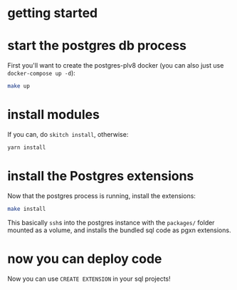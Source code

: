# getting started

# start the postgres db process

First you'll want to create the postgres-plv8 docker (you can also just use `docker-compose up -d`):

```sh
make up
```

# install modules

If you can, do `skitch install`, otherwise:

```sh
yarn install
```

# install the Postgres extensions

Now that the postgres process is running, install the extensions:

```sh
make install
```

This basically `ssh`s into the postgres instance with the `packages/` folder mounted as a volume, and installs the bundled sql code as pgxn extensions.

# now you can deploy code

Now you can use `CREATE EXTENSION` in your sql projects!
